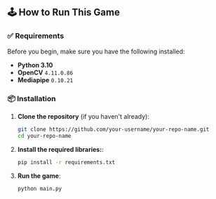 ## 🕹️ How to Run This Game

### ✅ Requirements

Before you begin, make sure you have the following installed:

- **Python 3.10**
- **OpenCV** `4.11.0.86`
- **Mediapipe** `0.10.21`

### 📦 Installation

1. **Clone the repository** (if you haven't already):

   ```bash
   git clone https://github.com/your-username/your-repo-name.git
   cd your-repo-name

2. **Install the required libraries:**:

   ```bash
   pip install -r requirements.txt

3. **Run the game**:

   ```bash
   python main.py
